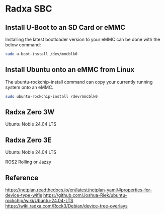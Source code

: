 # Radxa SBC

## Install U-Boot to an SD Card or eMMC
Installing the latest bootloader version to your eMMC can be done with the below command:
```sh
sudo u-boot-install /dev/mmcblk0
```

## Install Ubuntu onto an eMMC from Linux
The ubuntu-rockchip-install command can copy your currently running system onto an eMMC.
```sh
sudo ubuntu-rockchip-install /dev/mmcblk0
```

## Radxa Zero 3W
Ubuntu Noble 24.04 LTS

## Radxa Zero 3E
Ubuntu Noble 24.04 LTS

ROS2 Rolling or Jazzy

## Reference
https://netplan.readthedocs.io/en/latest/netplan-yaml/#properties-for-device-type-wifis
https://github.com/Joshua-Riek/ubuntu-rockchip/wiki/Ubuntu-24.04-LTS
https://wiki.radxa.com/Rock3/Debian/device-tree-overlays
